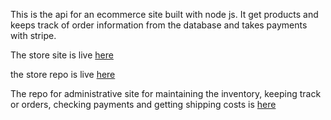 This is the api for an ecommerce site built with node js. It get products and keeps track of order information from the database and takes payments with stripe.

The store site is live [here](https://shopping-cart-topaz-sigma.vercel.app/)

the store repo is live [here](https://github.com/CraigMarc/shopping-cart)

The repo for administrative site for maintaining the inventory, keeping track or orders, checking payments and getting shipping costs is [here](https://github.com/CraigMarc/shopCMS)
